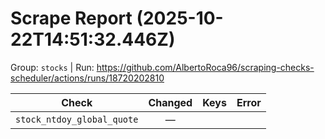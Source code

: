 # Scrape Report (2025-10-22T14:51:32.446Z)

Group: `stocks`  |  Run: https://github.com/AlbertoRoca96/scraping-checks-scheduler/actions/runs/18720202810

| Check | Changed | Keys | Error |
|---|:---:|:--|:--|
| `stock_ntdoy_global_quote` | — |  |  |
